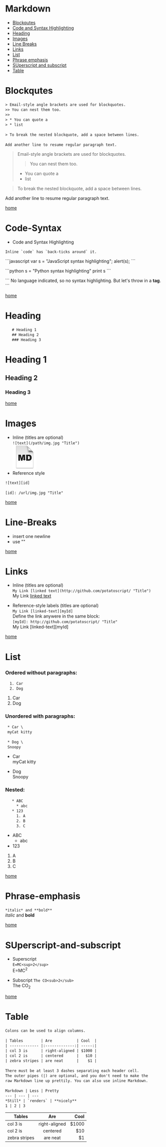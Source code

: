 # Markdown
* [Blockqutes](#Blockqutes)
* [Code and Syntax Highlighting](#Code-Syntax)
* [Heading](#Heading)
* [Images](#Images)
* [Line Breaks](#Line-Breaks)
* [Links](#Links)
* [List](#List)
* [Phrase emphasis](#Phrase-emphasis)
* [SUperscript and subscript](#SUperscript-and-subscript)
* [Table](#Table)

# Blockqutes
```
> Email-style angle brackets are used for blockquotes.
>> You can nest them too.
>> 
> * You can quote a 
> * list 

> To break the nested blockquote, add a space between lines.

Add another line to resume regular paragraph text.
```
> Email-style angle brackets are used for blockquotes.
>> You can nest them too.
>> 
> * You can quote a 
> * list 

> To break the nested blockquote, add a space between lines.

Add another line to resume regular paragraph text.

[home](#Markdown)
# Code-Syntax
- Code and Syntax Highlighting
```
Inline `code` has `back-ticks around` it.
```
<p>
```javascript
var s = "JavaScript syntax highlighting"; 
alert(s); 
```
</p>
<p>
```python 
s = "Python syntax highlighting" 
print s 
```
</p>
<p>
``` 
No language indicated, so no syntax highlighting.  
But let's throw in a <b>tag</b>. 
```
</p>



[home](#Markdown)
# Heading
```
   # Heading 1
   ## Heading 2
   ### Heading 3
``` 
# Heading 1 
## Heading 2 
### Heading 3 


[home](#Markdown)
# Images
* Inline (titles are optional) \
`![text](/path/img.jpg "Title")`\
![markdown](https://github.com/potatoscript/homepage/blob/master/docs/image/markdown.png)
* Reference style
```
![text][id]

[id]: /url/img.jpg "Title"
```

[home](#Markdown)
# Line-Breaks
* insert one newline
* use "\"

[home](#Markdown)
# Links
* Inline (titles are optional)\
  `My Link [linked text](http://github.com/potatoscript/ "Title") `\
  My Link [linked text](http://github.com/potatoscript/ "Title")

* Reference-style labels (titles are optional)\
  `My Link [linked-text][myId]`\
  Define the link anywere in the same block:\
  `[myId]: http://github.com/potatoscript/ "Title"`\
  My Link [linked-text][myId]

[home](#Markdown)
# List
### Ordered without paragraphs:
```
  1. Car
  2. Dog
```
1. Car
2. Dog

### Unordered with paragraphs:
```
 * Car \
 myCat kitty
   
 * Dog \
 Snoopy
```
* Car \
myCat kitty
 
* Dog \
Snoopy

### Nested:
```
   * ABC
     * abc 
   * 123
     1. A
     2. B
     3. C
```
* ABC
     * abc     
* 123
 1. A
 2. B
 3. C
     
[home](#Markdown)
# Phrase-emphasis
`*italic* and **bold**`\
*italic* and **bold**

[home](#Markdown)
# SUperscript-and-subscript
* Superscript\
  `E=MC<sup>2</sup>`\
  E=MC<sup>2</sup>
  
* Subscript
  `The CO<sub>2</sub>`\
  The CO<sub>2</sub>
  
[home](#Markdown)
# Table
```
Colons can be used to align columns.

| Tables        | Are           | Cool  |
| ------------- |:-------------:| -----:|
| col 3 is      | right-aligned | $1000 |
| col 2 is      | centered      |   $10 |
| zebra stripes | are neat      |    $1 |

There must be at least 3 dashes separating each header cell.
The outer pipes (|) are optional, and you don't need to make the 
raw Markdown line up prettily. You can also use inline Markdown.

Markdown | Less | Pretty
--- | --- | ---
*Still* | `renders` | **nicely**
1 | 2 | 3

``` 
| Tables        | Are           | Cool  |
| ------------- |:-------------:| -----:|
| col 3 is      | right-aligned | $1000 |
| col 2 is      | centered      |   $10 |
| zebra stripes | are neat      |    $1 |





